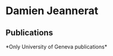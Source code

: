 # Damien Jeannerat
## Publications 
<script type="text/javascript" src="//archive-ouverte.unige.ch/author_bibliography.js?id=629126&csl=unige-long&sort=year&group_type=true&group_year=false&uid=1585644656"></script>
<div id="bibliography_container_1585644656"></div>
*Only University of Geneva publications*

